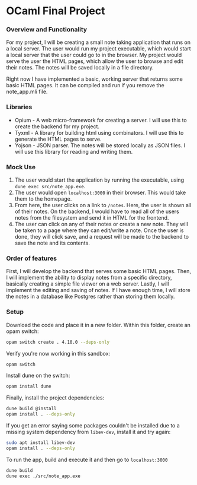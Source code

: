 # OCaml Final Project

### Overview and Functionality

For my project, I will be creating a small note taking application that runs on
a local server. The user would run my project executable, which would start a
local server that the user could go to in the browser. My project would serve
the user the HTML pages, which allow the user to browse and edit their notes.
The notes will be saved locally in a file directory. 

Right now I have implemented a basic, working server that returns some basic
HTML pages. It can be compiled and run if you remove the note_app.mli file.

### Libraries

* Opium - A web micro-framework for creating a server. I will use this to create
the backend for my project.
* Tyxml - A library for building html using combinators. I will use this to
generate the HTML pages to serve.
* Yojson - JSON parser. The notes will be stored locally as JSON files. I will use
this library for reading and writing them.

### Mock Use

1. The user would start the application by running the executable, using
`dune exec src/note_app.exe`.
2. The user would open `localhost:3000` in their browser. This would take them to
the homepage.
3. From here, the user clicks on a link to `/notes`. Here, the user is shown all
of their notes. On the backend, I would have to read all of the users notes from
the filesystem and send it in HTML for the frontend.
4. The user can click on any of their notes or create a new note. They will be
taken to a page where they can edit/write a note. Once the user is done, they
will click save, and a request will be made to the backend to save the note and
its contents.

### Order of features

First, I will develop the backend that serves some basic HTML pages. Then, I will
implement the ability to display notes from a specific directory, basically
creating a simple file viewer on a web server. Lastly, I will implement the editing
and saving of notes. If I have enough time, I will store the notes in a database
like Postgres rather than storing them locally.

### Setup

Download the code and place it in a new folder. Within this folder, create an opam switch:

```bash
opam switch create . 4.10.0 --deps-only
```

Verify you're now working in this sandbox:

```bash
opam switch
```

Install dune on the switch:

```bash
opam install dune
```

Finally, install the project dependencies:

```bash
dune build @install
opam install . --deps-only
```

If you get an error saying some packages couldn't be installed due to a missing system
dependency from `libev-dev`, install it and try again:

```bash
sudo apt install libev-dev
opam install . --deps-only
```

To run the app, build and execute it and then go to `localhost:3000`

```bash
dune build
dune exec ./src/note_app.exe
```

